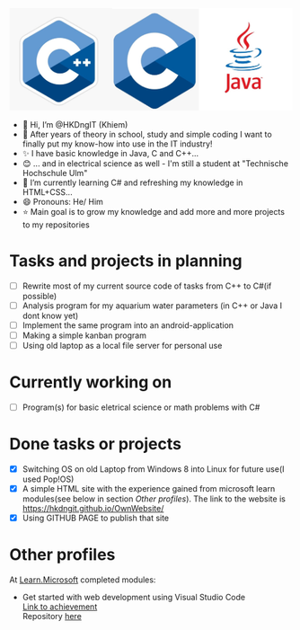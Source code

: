 ![logos](./Images/CPP.jpg)
- 👋 Hi, I’m @HKDngIT (Khiem)
- 👀 After years of theory in school, study and simple coding I want to finally put my know-how into use in the IT industry!
- ✨ I have basic knowledge in Java, C and C++...
- 😊 ... and in electrical science as well - I'm still a student at "Technische Hochschule Ulm"
- 🌱 I’m currently learning C# and refreshing my knowledge in HTML+CSS...
- 😄 Pronouns: He/ Him
- ⭐ Main goal is to grow my knowledge and add more and more projects to my repositories
  
# Tasks and projects in planning
  - [ ] Rewrite most of my current source code of tasks from C++ to C#(if possible)
  - [ ] Analysis program for my aquarium water parameters (in C++ or Java I dont know yet)
  - [ ] Implement the same program into an android-application
  - [ ] Making a simple kanban program
  - [ ] Using old laptop as a local file server for personal use
 
# Currently working on
- [ ] Program(s) for basic eletrical science or math problems with C#

# Done tasks or projects
- [x] Switching OS on old Laptop from Windows 8 into Linux for future use(I used Pop!OS)
- [x] A simple HTML site with the experience gained from microsoft learn modules(see below in section *Other profiles*). The link to the website is https://hkdngit.github.io/OwnWebsite/
- [x] Using GITHUB PAGE to publish that site

# Other profiles
At [Learn.Microsoft](https://learn.microsoft.com/en-us/users/me/)
completed modules:
- Get started with web development using Visual Studio Code  
  [Link to achievement](https://learn.microsoft.com/api/achievements/share/en-us/HKDng97-9570/FZ9GPCNX?sharingId=40C5DF22D22FE35F)  
  Repository [here](https://github.com/HKDngIT/OwnWebsite/tree/main)  
 

<!---
HKDngIT/HKDngIT is a ✨ special ✨ repository because its `README.md` (this file) appears on your GitHub profile.
You can click the Preview link to take a look at your changes.
--->

